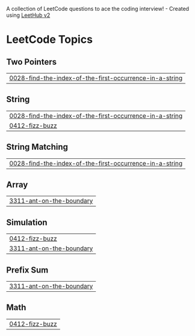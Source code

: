 A collection of LeetCode questions to ace the coding interview! - Created using [LeetHub v2](https://github.com/arunbhardwaj/LeetHub-2.0)
<!---LeetCode Topics Start-->
# LeetCode Topics
## Two Pointers
|  |
| ------- |
| [0028-find-the-index-of-the-first-occurrence-in-a-string](https://github.com/iamfaisalpk/LeetCode/tree/master/0028-find-the-index-of-the-first-occurrence-in-a-string) |
## String
|  |
| ------- |
| [0028-find-the-index-of-the-first-occurrence-in-a-string](https://github.com/iamfaisalpk/LeetCode/tree/master/0028-find-the-index-of-the-first-occurrence-in-a-string) |
| [0412-fizz-buzz](https://github.com/iamfaisalpk/LeetCode/tree/master/0412-fizz-buzz) |
## String Matching
|  |
| ------- |
| [0028-find-the-index-of-the-first-occurrence-in-a-string](https://github.com/iamfaisalpk/LeetCode/tree/master/0028-find-the-index-of-the-first-occurrence-in-a-string) |
## Array
|  |
| ------- |
| [3311-ant-on-the-boundary](https://github.com/iamfaisalpk/LeetCode/tree/master/3311-ant-on-the-boundary) |
## Simulation
|  |
| ------- |
| [0412-fizz-buzz](https://github.com/iamfaisalpk/LeetCode/tree/master/0412-fizz-buzz) |
| [3311-ant-on-the-boundary](https://github.com/iamfaisalpk/LeetCode/tree/master/3311-ant-on-the-boundary) |
## Prefix Sum
|  |
| ------- |
| [3311-ant-on-the-boundary](https://github.com/iamfaisalpk/LeetCode/tree/master/3311-ant-on-the-boundary) |
## Math
|  |
| ------- |
| [0412-fizz-buzz](https://github.com/iamfaisalpk/LeetCode/tree/master/0412-fizz-buzz) |
<!---LeetCode Topics End-->